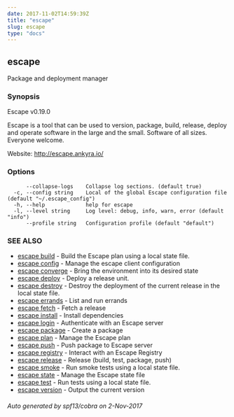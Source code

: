 ```yaml
---
date: 2017-11-02T14:59:39Z
title: "escape"
slug: escape
type: "docs"
---
```

## escape

Package and deployment manager

### Synopsis


Escape v0.19.0 

Escape is a tool that can be used to version, package, build, release, 
deploy and operate software in the large and the small. Software of all sizes. 
Everyone welcome.
    
Website: http://escape.ankyra.io/


### Options

```
      --collapse-logs    Collapse log sections. (default true)
  -c, --config string    Local of the global Escape configuration file (default "~/.escape_config")
  -h, --help             help for escape
  -l, --level string     Log level: debug, info, warn, error (default "info")
      --profile string   Configuration profile (default "default")
```

### SEE ALSO
* [escape build](../escape_build/)	 - Build the Escape plan using a local state file.
* [escape config](../escape_config/)	 - Manage the escape client configuration
* [escape converge](../escape_converge/)	 - Bring the environment into its desired state
* [escape deploy](../escape_deploy/)	 - Deploy a release unit.
* [escape destroy](../escape_destroy/)	 - Destroy the deployment of the current release in the local state file.
* [escape errands](../escape_errands/)	 - List and run errands
* [escape fetch](../escape_fetch/)	 - Fetch a release
* [escape install](../escape_install/)	 - Install dependencies
* [escape login](../escape_login/)	 - Authenticate with an Escape server
* [escape package](../escape_package/)	 - Create a package
* [escape plan](../escape_plan/)	 - Manage the Escape plan
* [escape push](../escape_push/)	 - Push package to Escape server
* [escape registry](../escape_registry/)	 - Interact with an Escape Registry
* [escape release](../escape_release/)	 - Release (build, test, package, push)
* [escape smoke](../escape_smoke/)	 - Run smoke tests using a local state file.
* [escape state](../escape_state/)	 - Manage the Escape state file
* [escape test](../escape_test/)	 - Run tests using a local state file.
* [escape version](../escape_version/)	 - Output the current version

###### Auto generated by spf13/cobra on 2-Nov-2017
